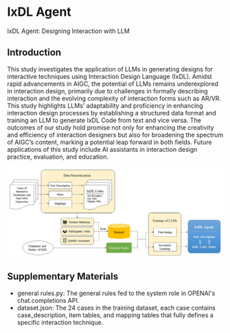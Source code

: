 # IxDL Agent
IxDL Agent: Designing Interaction with LLM

## Introduction
This study investigates the application of LLMs in generating designs for interactive techniques using Interaction Design Language (IxDL). Amidst rapid advancements in AIGC, the potential of LLMs remains underexplored in interaction design, primarily due to challenges in formally describing interaction and the evolving complexity of interaction forms such as AR/VR. This study highlights LLMs’ adaptability and proficiency in enhancing interaction design processes by establishing a structured data format and training an LLM to generate IxDL Code from text and vice versa. The outcomes of our study hold promise not only for enhancing the creativity and efficiency of interaction designers but also for broadening the spectrum of AIGC’s content, marking a potential leap forward in both fields. Future applications of this study include AI assistants in interaction design practice, evaluation, and education.

![Flowchart](workflow.jpg)

## Supplementary Materials

- general rules.py: The general rules fed to the system role in OPENAI's chat.completions API.
- dataset.json: The 24 cases in the training dataset, each case contains case_description, item tables, and mapping tables that fully defines a specific interaction technique.
